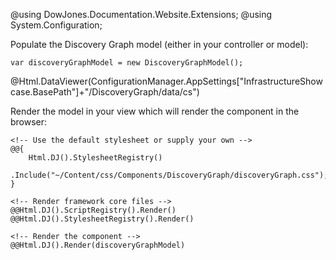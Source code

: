 ﻿@using DowJones.Documentation.Website.Extensions;
@using System.Configuration;

Populate the Discovery Graph model (either in your controller or model):

	var discoveryGraphModel = new DiscoveryGraphModel();
	
@Html.DataViewer(ConfigurationManager.AppSettings["InfrastructureShowcase.BasePath"]+"/DiscoveryGraph/data/cs")

Render the model in your view which will render the component in the browser:

	<!-- Use the default stylesheet or supply your own -->
	@@{
		Html.DJ().StylesheetRegistry()
			.Include("~/Content/css/Components/DiscoveryGraph/discoveryGraph.css");
	}
	
	<!-- Render framework core files -->
	@@Html.DJ().ScriptRegistry().Render()
	@@Html.DJ().StylesheetRegistry().Render()

	<!-- Render the component -->
	@@Html.DJ().Render(discoveryGraphModel)	